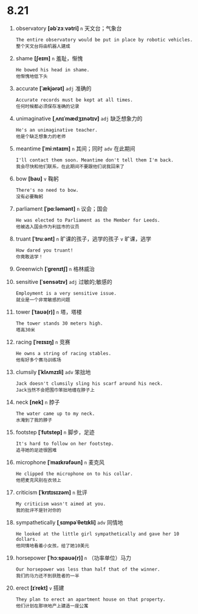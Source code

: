 # 8.21

1. observatory **[əbˈzɜːvətri]** `n` 天文台；气象台

   ```
   The entire observatory would be put in place by robotic vehicles.
   整个天文台将由机器人建成
   ```

2. shame **[ʃeɪm]** `n` 羞耻，惭愧

   ```
   He bowed his head in shame.
   他惭愧地低下头
   ```

3. accurate **[ˈækjərət]** `adj` 准确的

   ```
   Accurate records must be kept at all times.
   任何时候都必须保存准确的记录
   ```

4. unimaginative **[ˌʌnɪˈmædʒɪnətɪv]** `adj` 缺乏想象力的

   ```
   He's an unimaginative teacher.
   他是个缺乏想象力的老师
   ```

5. meantime **[ˈmiːntaɪm]** `n` 其间；同时 `adv` 在此期间

   ```
   I'll contact them soon. Meantime don't tell them I'm back.
   我会尽快和他们联系，在此期间不要跟他们说我回来了
   ```

6. bow **[baʊ]** `v` 鞠躬

   ```
   There's no need to bow.
   没有必要鞠躬
   ```

7. parliament **[ˈpɑːləmənt]** `n` 议会；国会

   ```
   He was elected to Parliament as the Member for Leeds.
   他被选入国会作为利兹市的议员
   ```

8. truant **[ˈtruːənt]** `n` 旷课的孩子，逃学的孩子 `v` 旷课，逃学

   ```
   How dared you truant!
   你竟敢逃学！
   ```

9. Greenwich **[ˈɡrenɪtʃ]** `n` 格林威治

10. sensitive **[ˈsensətɪv]** `adj` 过敏的;敏感的

    ```
    Employment is a very sensitive issue.
    就业是一个非常敏感的问题
    ```

11. tower **[ˈtaʊə(r)]** `n` 塔，塔楼

    ```
    The tower stands 30 meters high.
    塔高30米
    ```

12. racing **[ˈreɪsɪŋ]** `n` 竞赛

    ```
    He owns a string of racing stables.
    他有好多个赛马训练场
    ```

13. clumsily **[ˈklʌmzɪli]** `adv` 笨拙地

    ```
    Jack doesn't clumsily sling his scarf around his neck.
    Jack当然不会把围巾笨拙地缠在脖子上
    ```

14. neck **[nek]** `n` 脖子

    ```
    The water came up to my neck.
    水淹到了我的脖子
    ```

15. footstep **[ˈfʊtstep]** `n` 脚步，足迹

    ```
    It's hard to follow on her footstep.
    追寻她的足迹很困难
    ```

16. microphone **[ˈmaɪkrəfəʊn]** `n` 麦克风

    ```
    He clipped the microphone on to his collar.
    他把麦克风别在衣领上
    ```

17. criticism **[ˈkrɪtɪsɪzəm]** `n` 批评

    ```
    My criticism wasn't aimed at you.
    我的批评不是针对你的
    ```

18. sympathetically **[ˌsɪmpəˈθetɪkli]** `adv` 同情地

    ```
    He looked at the little girl sympathetically and gave her 10 dollars.
    他同情地看着小女孩，给了她10美元
    ```

19. horsepower **[ˈhɔːspaʊə(r)]** `n` （功率单位）马力

    ```
    Our horsepower was less than half that of the winner.
    我们的马力还不到获胜者的一半
    ```

20. erect **[ɪˈrekt]** `v` 搭建
    ```
    They plan to erect an apartment house on that property.
    他们计划在那块地产上建造一座公寓
    ```
